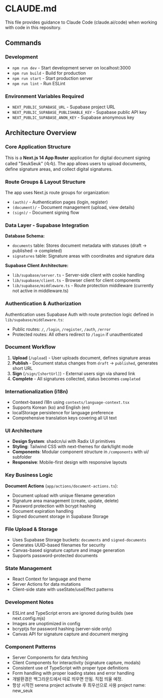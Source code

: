 # CLAUDE.md

This file provides guidance to Claude Code (claude.ai/code) when working with code in this repository.

## Commands

### Development

- `npm run dev` - Start development server on localhost:3000
- `npm run build` - Build for production
- `npm run start` - Start production server
- `npm run lint` - Run ESLint

### Environment Variables Required

- `NEXT_PUBLIC_SUPABASE_URL` - Supabase project URL
- `NEXT_PUBLIC_SUPABASE_PUBLISHABLE_KEY` - Supabase public API key
- `NEXT_PUBLIC_SUPABASE_ANON_KEY` - Supabase anonymous key

## Architecture Overview

### Core Application Structure

This is a **Next.js 14 App Router** application for digital document signing called "SeukSeuk" (슥슥). The app allows users to upload documents, define signature areas, and collect digital signatures.

### Route Groups & Layout Structure

The app uses Next.js route groups for organization:

- `(auth)/` - Authentication pages (login, register)
- `(document)/` - Document management (upload, view details)
- `(sign)/` - Document signing flow

### Data Layer - Supabase Integration

**Database Schema:**

- `documents` table: Stores document metadata with statuses (draft → published → completed)
- `signatures` table: Signature areas with coordinates and signature data

**Supabase Client Architecture:**

- `lib/supabase/server.ts` - Server-side client with cookie handling
- `lib/supabase/client.ts` - Browser client for client components
- `lib/supabase/middleware.ts` - Route protection middleware (currently not active in middleware.ts)

### Authentication & Authorization

Authentication uses Supabase Auth with route protection logic defined in `lib/supabase/middleware.ts`:

- Public routes: `/`, `/login`, `/register`, `/auth`, `/error`
- Protected routes: All others redirect to `/login` if unauthenticated

### Document Workflow

1. **Upload** (`/upload`) - User uploads document, defines signature areas
2. **Publish** - Document status changes from `draft` → `published`, generates short URL
3. **Sign** (`/sign/[shortUrl]`) - External users sign via shared link
4. **Complete** - All signatures collected, status becomes `completed`

### Internationalization (i18n)

- Context-based i18n using `contexts/language-context.tsx`
- Supports Korean (ko) and English (en)
- localStorage persistence for language preference
- Comprehensive translation keys covering all UI text

### UI Architecture

- **Design System**: shadcn/ui with Radix UI primitives
- **Styling**: Tailwind CSS with next-themes for dark/light mode
- **Components**: Modular component structure in `/components` with ui/ subfolder
- **Responsive**: Mobile-first design with responsive layouts

### Key Business Logic

**Document Actions** (`app/actions/document-actions.ts`):

- Document upload with unique filename generation
- Signature area management (create, update, delete)
- Password protection with bcrypt hashing
- Document expiration handling
- Signed document storage in Supabase Storage

### File Upload & Storage

- Uses Supabase Storage buckets: `documents` and `signed-documents`
- Generates UUID-based filenames for security
- Canvas-based signature capture and image generation
- Supports password-protected documents

### State Management

- React Context for language and theme
- Server Actions for data mutations
- Client-side state with useState/useEffect patterns

### Development Notes

- ESLint and TypeScript errors are ignored during builds (see next.config.mjs)
- Images are unoptimized in config
- bcryptjs for password hashing (server-side only)
- Canvas API for signature capture and document merging

### Component Patterns

- Server Components for data fetching
- Client Components for interactivity (signature capture, modals)
- Consistent use of TypeScript with proper type definitions
- Form handling with proper loading states and error handling
- 개발환경은 백그라운드에서 따로 띄우면 안됨. 직접 띄울 예정.
- 항상 시작전 serena project activate 후 최우선으로 사용 project name: new_seuk
